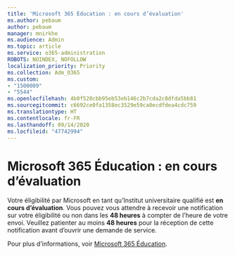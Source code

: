 ```yaml
---
title: 'Microsoft 365 Éducation : en cours d’évaluation'
ms.author: pebaum
author: pebaum
manager: mnirkhe
ms.audience: Admin
ms.topic: article
ms.service: o365-administration
ROBOTS: NOINDEX, NOFOLLOW
localization_priority: Priority
ms.collection: Adm_O365
ms.custom:
- "1500009"
- "5544"
ms.openlocfilehash: 4b0f520cbb95eb53eb146c2b7cda2c8dfda5bb81
ms.sourcegitcommit: c6692ce0fa1358ec3529e59ca0ecdfdea4cdc759
ms.translationtype: HT
ms.contentlocale: fr-FR
ms.lasthandoff: 09/14/2020
ms.locfileid: "47742994"
---
```

# <a name="microsoft-365-for-education---under-review"></a>Microsoft 365 Éducation : en cours d’évaluation

Votre éligibilité par Microsoft en tant qu’Institut universitaire qualifié est **en cours d’évaluation**. Vous pouvez vous attendre à recevoir une notification sur votre éligibilité ou non dans les **48 heures** à compter de l’heure de votre envoi. Veuillez patienter au moins **48 heures** pour la réception de cette notification avant d’ouvrir une demande de service.

Pour plus d’informations, voir [Microsoft 365 Éducation](https://www.microsoft.com/education/buy-license/microsoft365).
